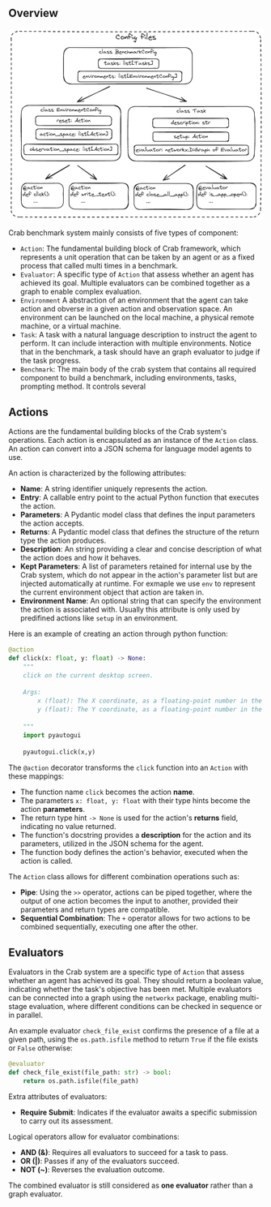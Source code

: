 ## Overview

![](../assets/benchmark_config.png)

Crab benchmark system mainly consists of five types of component:

* `Action`: The fundamental building block of Crab framework, which represents a unit operation that can be taken by an agent or as a fixed process that called multi times in a benchmark.
* `Evaluator`: A specific type of `Action` that assess whether an agent has achieved its goal. Multiple evaluators can be combined together as a graph to enable complex evaluation.
* `Environment` A abstraction of an environment that the agent can take action and obverse in a given action and observation space. An environment can be launched on the local machine, a physical remote machine, or a virtual machine.
* `Task`: A task with a natural language description to instruct the agent to perform. It can include interaction with multiple environments. Notice that in the benchmark, a task should have an graph evaluator to judge if the task progress.
* `Benchmark`: The main body of the crab system that contains all required component to build a benchmark, including environments, tasks, prompting method. It controls several 

## Actions

Actions are the fundamental building blocks of the Crab system's operations.  Each action is encapsulated as an instance of the `Action` class. An action can convert into a JSON schema for language model agents to use.

An action is characterized by the following attributes:

- **Name**: A string identifier uniquely represents the action.
- **Entry**: A callable entry point to the actual Python function that executes the action.
- **Parameters**: A Pydantic model class that defines the input parameters the action accepts.
- **Returns**: A Pydantic model class that defines the structure of the return type the action produces.
- **Description**: An string providing a clear and concise description of what the action does and how it behaves.
- **Kept Parameters**: A list of parameters retained for internal use by the Crab system, which do not appear in the action's parameter list but are injected automatically at runtime. For exmaple we use `env` to represent the current environment object that action are taken in.
- **Environment Name**: An optional string that can specify the environment the action is associated with. Usually this attribute is only used by predifined actions like `setup` in an environment.

Here is an example of creating an action through python function:

```python
@action
def click(x: float, y: float) -> None:
    """
    click on the current desktop screen.

    Args:
        x (float): The X coordinate, as a floating-point number in the range [0.0, 1.0].
        y (float): The Y coordinate, as a floating-point number in the range [0.0, 1.0].

    """
    import pyautogui

    pyautogui.click(x,y)
```

The `@action` decorator transforms the `click` function into an `Action` with these mappings:

- The function name `click` becomes the action **name**.
- The parameters `x: float, y: float` with their type hints become the action **parameters**.
- The return type hint `-> None` is used for the action's **returns** field, indicating no value returned.
- The function's docstring provides a **description** for the action and its parameters, utilized in the JSON schema for the agent.
- The function body defines the action's behavior, executed when the action is called.


The `Action` class allows for different combination operations such as:

- **Pipe**: Using the `>>` operator, actions can be piped together, where the output of one action becomes the input to another, provided their parameters and return types are compatible.
- **Sequential Combination**: The `+` operator allows for two actions to be combined sequentially, executing one after the other.

## Evaluators

Evaluators in the Crab system are a specific type of `Action` that assess whether an agent has achieved its goal. They should return a boolean value, indicating whether the task's objective has been met. Multiple evaluators can be connected into a graph using the `networkx` package, enabling multi-stage evaluation, where different conditions can be checked in sequence or in parallel.

An example evaluator `check_file_exist` confirms the presence of a file at a given path, using the `os.path.isfile` method to return `True` if the file exists or `False` otherwise:

```python
@evaluator
def check_file_exist(file_path: str) -> bool:
    return os.path.isfile(file_path)
```

Extra attributes of evaluators:

- **Require Submit**: Indicates if the evaluator awaits a specific submission to carry out its assessment.

Logical operators allow for evaluator combinations:

- **AND (&)**: Requires all evaluators to succeed for a task to pass.
- **OR (|)**: Passes if any of the evaluators succeed.
- **NOT (~)**: Reverses the evaluation outcome.

The combined evaluator is still considered as **one evaluator** rather than a graph evaluator.

